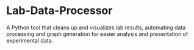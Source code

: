 # Lab-Data-Processor
A Python tool that cleans up and visualizes lab results, automating data processing and graph generation for easier analysis and presentation of experimental data.
